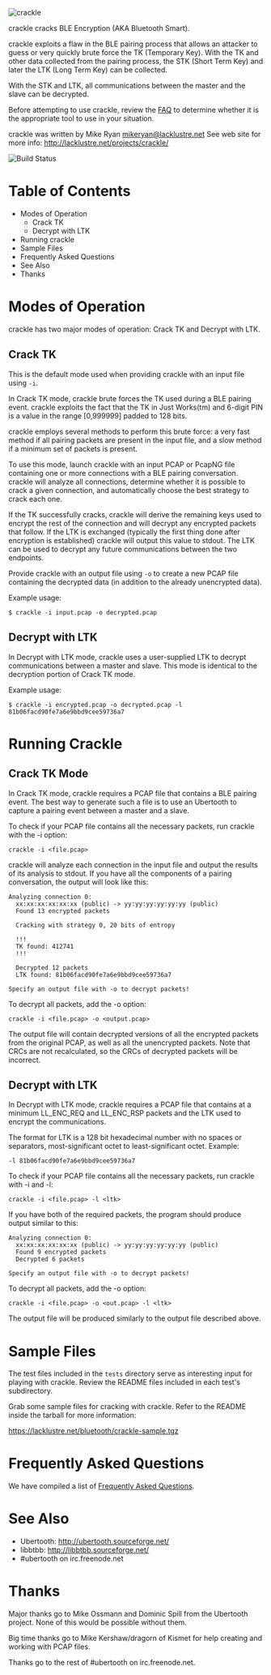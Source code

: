 ![crackle](https://raw.github.com/mikeryan/crackle/logo/crackle.png "crackle")

crackle cracks BLE Encryption (AKA Bluetooth Smart).

crackle exploits a flaw in the BLE pairing process that allows an
attacker to guess or very quickly brute force the TK (Temporary Key).
With the TK and other data collected from the pairing process, the STK
(Short Term Key) and later the LTK (Long Term Key) can be collected.

With the STK and LTK, all communications between the master and the
slave can be decrypted.

Before attempting to use crackle, review the [FAQ](FAQ.md) to determine
whether it is the appropriate tool to use in your situation.

crackle was written by Mike Ryan <mikeryan@lacklustre.net>
See web site for more info:
    http://lacklustre.net/projects/crackle/

![Build Status](https://travis-ci.org/mikeryan/crackle.svg?branch=master "Build Status")

Table of Contents
=================

 - Modes of Operation
    - Crack TK
    - Decrypt with LTK
 - Running crackle
 - Sample Files
 - Frequently Asked Questions
 - See Also
 - Thanks


Modes of Operation
==================

crackle has two major modes of operation: Crack TK and Decrypt with LTK.

Crack TK
--------

This is the default mode used when providing crackle with an input file
using ```-i```.

In Crack TK mode, crackle brute forces the TK used during a BLE pairing
event. crackle exploits the fact that the TK in Just Works(tm) and
6-digit PIN is a value in the range [0,999999] padded to 128 bits.

crackle employs several methods to perform this brute force: a very fast
method if all pairing packets are present in the input file, and a slow
method if a minimum set of packets is present.

To use this mode, launch crackle with an input PCAP or PcapNG file
containing one or more connections with a BLE pairing conversation.
crackle will analyze all connections, determine whether it is possible
to crack a given connection, and automatically choose the best strategy
to crack each one.

If the TK successfully cracks, crackle will derive the remaining keys
used to encrypt the rest of the connection and will decrypt any
encrypted packets that follow. If the LTK is exchanged (typically the
first thing done after encryption is established) crackle will output
this value to stdout. The LTK can be used to decrypt any future
communications between the two endpoints.

Provide crackle with an output file using ```-o``` to create a new PCAP
file containing the decrypted data (in addition to the already
unencrypted data).

Example usage:

    $ crackle -i input.pcap -o decrypted.pcap


Decrypt with LTK
----------------

In Decrypt with LTK mode, crackle uses a user-supplied LTK to decrypt
communications between a master and slave. This mode is identical to the
decryption portion of Crack TK mode.

Example usage:

    $ crackle -i encrypted.pcap -o decrypted.pcap -l 81b06facd90fe7a6e9bbd9cee59736a7


Running Crackle
===============

Crack TK Mode
-------------

In Crack TK mode, crackle requires a PCAP file that contains a BLE
pairing event. The best way to generate such a file is to use an
Ubertooth to capture a pairing event between a master and a slave.

To check if your PCAP file contains all the necessary packets, run
crackle with the -i option:

    crackle -i <file.pcap>

crackle will analyze each connection in the input file and output the
results of its analysis to stdout. If you have all the components of a
pairing conversation, the output will look like this:

    Analyzing connection 0:
      xx:xx:xx:xx:xx:xx (public) -> yy:yy:yy:yy:yy:yy (public)
      Found 13 encrypted packets

      Cracking with strategy 0, 20 bits of entropy

      !!!
      TK found: 412741
      !!!

      Decrypted 12 packets
      LTK found: 81b06facd90fe7a6e9bbd9cee59736a7

    Specify an output file with -o to decrypt packets!

To decrypt all packets, add the -o option:

    crackle -i <file.pcap> -o <output.pcap>

The output file will contain decrypted versions of all the encrypted
packets from the original PCAP, as well as all the unencrypted packets.
Note that CRCs are not recalculated, so the CRCs of decrypted packets
will be incorrect.

Decrypt with LTK
----------------

In Decrypt with LTK mode, crackle requires a PCAP file that contains at
a minimum LL_ENC_REQ and LL_ENC_RSP packets and the LTK used to encrypt
the communications.

The format for LTK is a 128 bit hexadecimal number with no spaces or
separators, most-significant octet to least-significant octet. Example:

    -l 81b06facd90fe7a6e9bbd9cee59736a7

To check if your PCAP file contains all the necessary packets, run
crackle with -i and -l:

    crackle -i <file.pcap> -l <ltk>

If you have both of the required packets, the program should produce
output similar to this:

    Analyzing connection 0:
      xx:xx:xx:xx:xx:xx (public) -> yy:yy:yy:yy:yy:yy (public)
      Found 9 encrypted packets
      Decrypted 6 packets

    Specify an output file with -o to decrypt packets!

To decrypt all packets, add the -o option:

    crackle -i <file.pcap> -o <out.pcap> -l <ltk>

The output file will be produced similarly to the output file described
above.


Sample Files
============

The test files included in the ```tests``` directory serve as
interesting input for playing with crackle. Review the README files
included in each test's subdirectory.

Grab some sample files for cracking with crackle. Refer to the README
inside the tarball for more information:

https://lacklustre.net/bluetooth/crackle-sample.tgz


Frequently Asked Questions
==========================

We have compiled a list of [Frequently Asked Questions](FAQ.md).


See Also
========

 - Ubertooth: http://ubertooth.sourceforge.net/
 - libbtbb: http://libbtbb.sourceforge.net/
 - #ubertooth on irc.freenode.net


Thanks
======

Major thanks go to Mike Ossmann and Dominic Spill from the Ubertooth
project. None of this would be possible without them.

Big time thanks go to Mike Kershaw/dragorn of Kismet for help creating
and working with PCAP files.

Thanks go to the rest of #ubertooth on irc.freenode.net.

